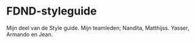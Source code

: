 # FDND-styleguide
Mijn deel van de Style guide. 
Mijn teamleden; Nandita, Matthijss. Yasser, Armando en Jean.


